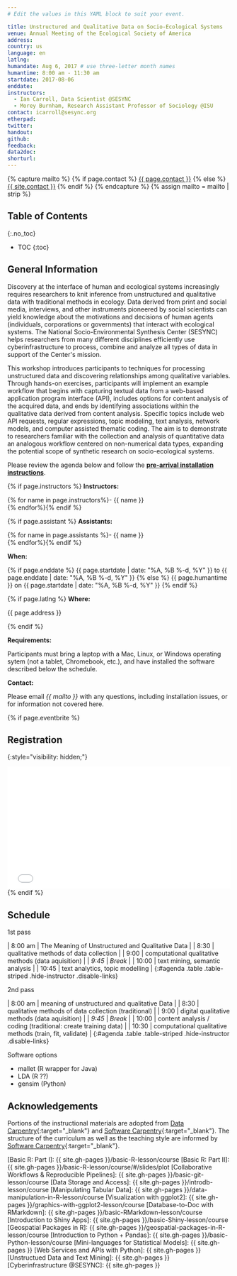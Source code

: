 ```yaml
---
# Edit the values in this YAML block to suit your event.

title: Unstructured and Qualitative Data on Socio-Ecological Systems
venue: Annual Meeting of the Ecological Society of America
address:
country: us
language: en
latlng:
humandate: Aug 6, 2017 # use three-letter month names
humantime: 8:00 am - 11:30 am
startdate: 2017-08-06
enddate:
instructors:
  - Ian Carroll, Data Scientist @SESYNC
  - Morey Burnham, Research Assistant Professor of Sociology @ISU
contact: icarroll@sesync.org
etherpad:
twitter: 
handout:
github:
feedback:
data2doc:
shorturl:
---
```


<!-- Capture additional variables to use below. -->

{% capture mailto %}
{% if page.contact %}
  <a href='mailto:{{page.contact}}'>{{ page.contact }}</a>
{% else %}
  <a href='mailto:{{site.contact}}'>{{ site.contact }}</a>
{% endif %}
{% endcapture %}
{% assign mailto = mailto | strip %}

## Table of Contents
{:.no_toc}

* TOC
{:toc}

## General Information

Discovery at the interface of human and ecological systems increasingly requires researchers to knit inference from unstructured and qualitative data with traditional methods in ecology. Data derived from print and social media, interviews, and other instruments pioneered by social scientists can yield knowledge about the motivations and decisions of human agents (individuals, corporations or governments) that interact with ecological systems. The National Socio-Environmental Synthesis Center (SESYNC) helps researchers from many different disciplines efficiently use cyberinfrastructure to process, combine and analyze all types of data in support of the Center's mission.

This workshop introduces participants to techniques for processing unstructured data and discovering relationships among qualitative variables. Through hands-on exercises, participants will implement an example workflow that begins with capturing textual data from a web-based application program interface (API), includes options for content analysis of the acquired data, and ends by identifying associations within the qualitative data derived from content analysis. Specific topics include web API requests, regular expressions, topic modeling, text analysis, network models, and computer assisted thematic coding. The aim is to demonstrate to researchers familiar with the collection and analysis of quantitative data an analogous workflow centered on non-numerical data types, expanding the potential scope of synthetic research on socio-ecological systems.

Please review the agenda below and follow the [**pre-arrival installation instructions**](#pre-arrival-installation-instructions).

<!-- The next block displays instructors' names if they are available. -->

{% if page.instructors %}
**Instructors:**

{% for name in page.instructors%}- {{ name }}  
{% endfor%}{% endif %}

{% if page.assistant %}
**Assistants:**

{% for name in page.assistants %}- {{ name }}  
{% endfor%}{% endif %}

**When:**

{% if page.enddate %}
{{ page.startdate | date: "%A, %B %-d, %Y" }} to {{ page.enddate | date: "%A, %B %-d, %Y" }}
{% else %}
{{ page.humantime }} on {{ page.startdate | date: "%A, %B %-d, %Y" }}
{% endif %}

<!-- The next block displays the address and links to a map showing directions. -->

{% if page.latlng %}
**Where:**

{{ page.address }}
  
{% endif %}

<!-- Modify the next block if there are any special requirements. -->

**Requirements:**

Participants must bring a laptop with a Mac, Linux, or Windows operating sytem (not a tablet, Chromebook, etc.), and have installed the software described below the schedule.

<!--
The following block automatically inserts a contact email address if one has been specified
for the page. If one hasn't, this block inserts the site.contact address in docs/_config.yml.
-->

**Contact:**

Please email *{{ mailto }}* with any questions, including installation issues, or for information not covered here.

<!--
An eventbrite value in the YAML front matter triggers the next block.
-->

{% if page.eventbrite %}
## Registration
{:style="visibility: hidden;"}

<iframe
  src="//eventbrite.com/tickets-external?eid={{ page.eventbrite }}&ref=etckt"
  frameborder="0" height="275" width="100%"
  vspace="0" hspace="0" marginheight="5" marginwidth="5"
  scrolling="auto" allowtransparency="true">
</iframe>
{% endif %}

<!-- Compose the schedule below. The instructor field is only visible with URL query string parameter "draft=TRUE" -->

## Schedule

1st pass

| 8:00 am | The Meaning of Unstructured and Qualitative Data    |
|    8:30 | qualitative methods of data collection              |
|    9:00 | computational qualitative methods (data aquisition) |
|  *9:45* | *Break*                                             |
|   10:00 | text mining, semantic analysis                      |
|   10:45 | text analytics, topic modelling                     |
{:#agenda .table .table-striped .hide-instructor .disable-links}

2nd pass

| 8:00 am | meaning of unstructured and qualitative Data                  |
|    8:30 | qualitative methods of data collection (traditional)          |
|    9:00 | digital qualitative methods (data aquisition)                 |
|  *9:45* | *Break*                                                       |
|   10:00 | content analysis / coding (traditional: create training data) |
|   10:30 | computational qualitative methods (train, fit, validate)      |
{:#agenda .table .table-striped .hide-instructor .disable-links}

Software options

 - mallet (R wrapper for Java)
 - LDA (R ??)
 - gensim (Python)

<!--
Use the next block to detail pre-arrival installation and download instructions.
Certain standard procedures may be included, e.g. docs/_includes/setup-RStudio.md.
-->


## Acknowledgements

Portions of the instructional materials are adopted from [Data Carpentry](http://www.datacarpentry.org){:target="_blank"} and [Software Carpentry](http://software-carpentry.org){:target="_blank"}.
The structure of the curriculum as well as the teaching style are informed by [Software Carpentry](http://software-carpentry.org){:target="_blank"}.

<!-- Only use space below for links. -->

[Basic R: Part I]: {{ site.gh-pages }}/basic-R-lesson/course
[Basic R: Part II]: {{ site.gh-pages }}/basic-R-lesson/course/#/slides/plot
[Collaborative Workflows & Reproducible Pipelines]: {{ site.gh-pages }}/basic-git-lesson/course
[Data Storage and Access]: {{ site.gh-pages }}/introdb-lesson/course
[Manipulating Tabular Data]: {{ site.gh-pages }}/data-manipulation-in-R-lesson/course
[Visualization with ggplot2]: {{ site.gh-pages }}/graphics-with-ggplot2-lesson/course
[Database-to-Doc with RMarkdown]: {{ site.gh-pages }}/basic-RMarkdown-lesson/course
[Introduction to Shiny Apps]: {{ site.gh-pages }}/basic-Shiny-lesson/course
[Geospatial Packages in R]: {{ site.gh-pages }}/geospatial-packages-in-R-lesson/course
[Introduction to Python + Pandas]: {{ site.gh-pages }}/basic-Python-lesson/course
[Mini-languages for Statistical Models]: {{ site.gh-pages }}
[Web Services and APIs with Python]: {{ site.gh-pages }}
[Unstructued Data and Text Mining]: {{ site.gh-pages }}
[Cyberinfrastructure @SESYNC]: {{ site.gh-pages }}

